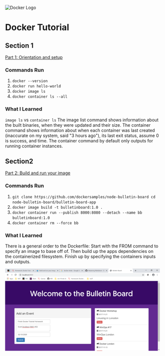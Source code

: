 ![Docker Logo](https://www.docker.com/blog/wp-content/uploads/2013/08/KuDr42X_ITXghJhSInDZekNEF0jLt3NeVxtRye3tqco.png)
# Docker Tutorial

## Section 1
[Part 1: Orientation and setup](https://docs.docker.com/get-started/)

### Commands Run
1. `docker --version`
2. `docker run hello-world`
3. `docker image ls`
4. `docker container ls --all`

### What I Learned
`image ls` vs `container ls`
    The image list command shows information about the built binaries, when they were updated and their size.
    The container command shows information about when each container was last created (inaccurate on my system, said "3 hours ago"), its last exit status, assume 0 is success, and time. 
    The container command by default only outputs for running container instances.    


## Section2
[Part 2: Build and run your image](https://docs.docker.com/get-started/part2/)

### Commands Run
1. `git clone https://github.com/dockersamples/node-bulletin-board
    cd node-bulletin-board/bulletin-board-app`
2. `docker image build -t bulletinboard:1.0 .`
3. `docker container run --publish 8000:8080 --detach --name bb bulletinboard:1.0`
4. `docker container rm --force bb`

### What I Learned
There is a general order to the Dockerfile:
 Start with the FROM command to specify an image to base off of. 
Then build up the apps dependencies on the containerized filesystem. 
Finish up by specifying the containers inputs and outputs. 

![App running on :8000](images/Running%20app%20from%20docker%20container.PNG)